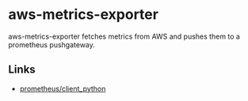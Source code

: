 # aws-metrics-exporter

aws-metrics-exporter fetches metrics from AWS and pushes them to a prometheus pushgateway.

## Links
* [prometheus/client_python](https://github.com/prometheus/client_python)

